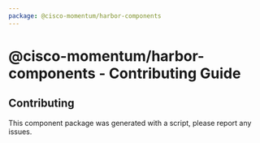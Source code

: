 ```yaml
---
package: @cisco-momentum/harbor-components
---
```


# @cisco-momentum/harbor-components - Contributing Guide

## Contributing

This component package was generated with a script, please report any issues.
